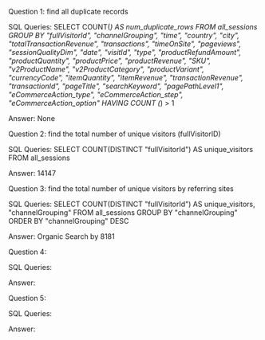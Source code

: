 Question 1: find all duplicate records 

SQL Queries: SELECT
  COUNT(*) AS num_duplicate_rows
FROM
  all_sessions
GROUP BY
  "fullVisitorId",
  "channelGrouping",
  "time",
  "country",
  "city",
  "totalTransactionRevenue",
  "transactions",
  "timeOnSite",
  "pageviews",
  "sessionQualityDim",
  "date",
  "visitId",
  "type",
  "productRefundAmount",
  "productQuantity",
  "productPrice",
  "productRevenue",
  "SKU",
  "v2ProductName",
  "v2ProductCategory",
  "productVariant",
  "currencyCode",
  "itemQuantity",
  "itemRevenue",
  "transactionRevenue",
  "transactionId",
  "pageTitle",
  "searchKeyword",
  "pagePathLevel1",
  "eCommerceAction_type",
  "eCommerceAction_step",
  "eCommerceAction_option"
HAVING 
 COUNT (*) > 1

Answer: None



Question 2: find the total number of unique visitors (fullVisitorID) 

SQL Queries: SELECT
  COUNT(DISTINCT "fullVisitorId") AS unique_visitors
FROM all_sessions

Answer: 14147



Question 3: find the total number of unique visitors by referring sites

SQL Queries: SELECT
  COUNT(DISTINCT "fullVisitorId") AS unique_visitors,
  "channelGrouping"
FROM all_sessions
GROUP BY "channelGrouping"
ORDER BY "channelGrouping" DESC

Answer: Organic Search by 8181



Question 4: 

SQL Queries:

Answer:



Question 5: 

SQL Queries:

Answer:
